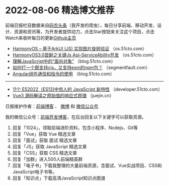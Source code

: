 # 2022-08-06 精选博文推荐

前端日报栏目数据来自[码农头条](http://hao.caibaojian.com.cn/)（我开发的爬虫），每日分享前端、移动开发、设计、资源和资讯等，为开发者提供动力，点击Star按钮来关注这个项目，点击Watch来收听每日的更新[Github主页](https://github.com/kujian/frontendDaily)
* [HarmonyOS &#8211; 基于ArkUI (JS) 实现图片旋转验证](https://os.51cto.com/article/715742.html) （os.51cto.com）
* [HarmonyOS3.0尝鲜之关键Js Api&#8211;ServiceAbility开发](https://os.51cto.com/article/715741.html) （os.51cto.com）
* [理解JavaScript中的“面向对象”](https://blog.51cto.com/u_11643026/5549078) （blog.51cto.com）
* [如何打一个既支持cjs，又支持esm的npm包？](https://segmentfault.com/a/1190000042276279) （segmentfault.com）
* [Angular组件通信和指令的使用](https://blog.51cto.com/u_13349380/5547464) （blog.51cto.com）

***
* [11个 ES2022（ES13)中惊人的 JavaScript 新特性](https://developer.51cto.com/article/715706.html) （developer.51cto.com）
* [Vue3 源码解读之原始值的响应式原理](https://juejin.cn/post/7128165809490722823) （juejin.cn）

日报维护作者：[前端博客](http://caibaojian.com.cn/) 、 [微博](http://weibo.com/kujian) 和 [微信公众号](https://open.weixin.qq.com/qr/code?username=caibaojian_com)

我的微信公众号：[前端开发博客](https://open.weixin.qq.com/qr/code?username=caibaojian_com)，在后台回复以下关键字可以获取资源。

1. 回复「1024」，领取前端进阶资料，包含小程序、Nodejs、Git等
2. 回复「Vue」获取 Vue 精选文章
3. 回复「面试」获取 面试 精选文章
4. 回复「JS」获取 JavaScript 精选文章
5. 回复「CSS」获取 CSS 精选文章
6. 回复「加群」进入500人前端精英群
7. 回复「电子书」下载我整理的大量前端资源，含面试、Vue实战项目、CSS和JavaScript电子书等。
8. 回复「知识点」下载高清JavaScript知识点图谱